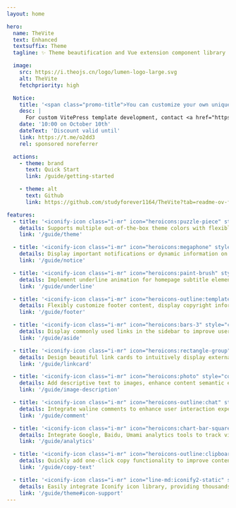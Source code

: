 ```yaml
---
layout: home

hero:
  name: TheVite
  text: Enhanced
  textsuffix: Theme
  tagline: ✨ Theme beautification and Vue extension component library designed for VitePress

  image:
    src: https://i.theojs.cn/logo/lumen-logo-large.svg
    alt: TheVite
    fetchpriority: high

  Notice:
    title: '<span class="promo-title">You can customize your own unique template!</span>'
    desc: |
      For custom VitePress template development, contact <a href="https://t.me/o2dd3" target="_blank" rel="noopener noreferrer">my telegram @o2dd3</a>
    date: '10:00 on October 10th'
    dateText: 'Discount valid until'
    link: https://t.me/o2dd3
    rel: sponsored noreferrer

  actions:
    - theme: brand
      text: Quick Start
      link: /guide/getting-started

    - theme: alt
      text: Github
      link: https://github.com/studyforever1164/TheVite?tab=readme-ov-file

features:
  - title: '<iconify-icon class="i-mr" icon="heroicons:puzzle-piece" style="color:#ff9800"></iconify-icon>Out-of-the-box Theme Colors'
    details: Supports multiple out-of-the-box theme colors with flexible configuration options, easily switch color schemes to meet brand or personal visual needs.
    link: '/guide/theme'

  - title: '<iconify-icon class="i-mr" icon="heroicons:megaphone" style="color:#e74c3c"></iconify-icon>Homepage Notice Bar'
    details: Display important notifications or dynamic information on the homepage to attract user attention and enhance site interactivity.
    link: '/guide/notice'

  - title: '<iconify-icon class="i-mr" icon="heroicons:paint-brush" style="color:#3498db"></iconify-icon>Homepage Underline'
    details: Implement underline animation for homepage subtitle elements, adding visual hierarchy and dynamic effects.
    link: '/guide/underline'

  - title: '<iconify-icon class="i-mr" icon="heroicons-outline:template" style="color:#2ecc71"></iconify-icon>Footer Configuration'
    details: Flexibly customize footer content, display copyright information, link groups, etc., to enhance the site's professionalism.
    link: '/guide/footer'

  - title: '<iconify-icon class="i-mr" icon="heroicons:bars-3" style="color:#9b59b6"></iconify-icon>Sidebar Links'
    details: Display commonly used links in the sidebar to improve user navigation experience and quick access to related content.
    link: '/guide/aside'

  - title: '<iconify-icon class="i-mr" icon="heroicons:rectangle-group" style="color:#1abc9c"></iconify-icon>Link Cards'
    details: Design beautiful link cards to intuitively display external resources or recommended content, enhancing page content appeal.
    link: '/guide/linkcard'

  - title: '<iconify-icon class="i-mr" icon="heroicons:photo" style="color:#2ecc71"></iconify-icon>Image Description'
    details: Add descriptive text to images, enhance content semantic expression, improve accessibility experience, and help with SEO.
    link: '/guide/image-description'

  - title: '<iconify-icon class="i-mr" icon="heroicons-outline:chat" style="color:#3498db"></iconify-icon>Integrate Comments'
    details: Integrate waline comments to enhance user interaction experience and strengthen site social functionality.
    link: '/guide/comment'

  - title: '<iconify-icon class="i-mr" icon="heroicons:chart-bar-square" style="color:#007bff"></iconify-icon>Site Analytics'
    details: Integrate Google, Baidu, Umami analytics tools to track visitor data.
    link: '/guide/analytics'

  - title: '<iconify-icon class="i-mr" icon="heroicons-outline:clipboard-copy" style="color:#20c997"></iconify-icon>Copy Button'
    details: Quickly add one-click copy functionality to improve content usability and user experience, with customizable prompts and icons.
    link: '/guide/copy-text'

  - title: '<iconify-icon class="i-mr" icon="line-md:iconify2-static" style="color:#1769AA"></iconify-icon>Icon Integration'
    details: Easily integrate Iconify icon library, providing thousands of vector icons, supporting multiple platforms, enriching site visual presentation and interactive experience.
    link: '/guide/theme#icon-support'
---
```


<Home />

<!-- <script setup lang="ts">
import { Waline_Data } from './.vitepress/data'
</script>

<Waline :Waline_Data="Waline_Data" /> -->

